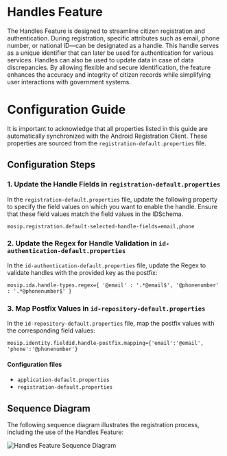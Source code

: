 # Handles Feature 
The Handles Feature is designed to streamline citizen registration and authentication. During registration, specific attributes such as email, phone number, or national ID—can be designated as a handle. This handle serves as a unique identifier that can later be used for authentication for various services. Handles can also be used to update data in case of data discrepancies. By allowing flexible and secure identification, the feature enhances the accuracy and integrity of citizen records while simplifying user interactions with government systems.

# Configuration Guide

It is important to acknowledge that all properties listed in this guide are automatically synchronized with the Android Registration Client. These properties are sourced from the `registration-default.properties` file.

## Configuration Steps

### 1. Update the Handle Fields in `registration-default.properties`

In the `registration-default.properties` file, update the following property to specify the field values on which you want to enable the handle. Ensure that these field values match the field values in the IDSchema.

```properties
mosip.registration.default-selected-handle-fields=email,phone
```

### 2. Update the Regex for Handle Validation in `id-authentication-default.properties`
In the `id-authentication-default.properties` file, update the Regex to validate handles with the provided key as the postfix:

```properties
mosip.ida.handle-types.regex={ '@email' : '.*@email$', '@phonenumber' : '.*@phonenumber$' }
```

### 3. Map Postfix Values in `id-repository-default.properties`
In the `id-repository-default.properties` file, map the postfix values with the corresponding field values:

```properties
mosip.identity.fieldid.handle-postfix.mapping={'email':'@email', 'phone':'@phonenumber'}
```

#### Configuration files

* `application-default.properties`
* `registration-default.properties`

## Sequence Diagram
The following sequence diagram illustrates the registration process, including the use of the Handles Feature:

![Handles Feature Sequence Diagram](https://www.plantuml.com/plantuml/png/TP1FQzj04CNl-XH3JZQuNy274Xork612a2Yzz3BU7Kj3ze_OdOtfj-zOwgPo8AU1-Rrvxp6FMJ19yQv18p71pqofcNJ5XYSC0W-dE73eJI8A3u0PJlqzFqPFAtpyW9-__OAE1iwIK3Wkekw3g4N1CsQQONjecbiD-F9Lm_P0GIWz9R8KXD7bJL4OqDCE9ipv6fFTDgU-oj_GiKMXzKNbDzizk8ZsVsk5xt57lJUEpUipNTUbLNES3Rf-EL_35nneRTBLpYtvE2ISHZOj2cv63DPHLkgHdROVOw0TXDa5tOzsU-THfbjI6qtnQfStztHAyOqj7JXwahGagAHxhsaIeT0BcbUI6hq3Uzz95zL_1-UrLxLg3tl8vUnP_bbDyzWsxQ4cwIB4goCxK7zJvhoyh5lzt7AU7FvvYk72oTUdDY4AGU9X58YNsUouD8NlX58IxU5tgAlDftzJKSbauH8JO96HWh2PiHAz1ek2-b0Tb9j72hPuznS0)

